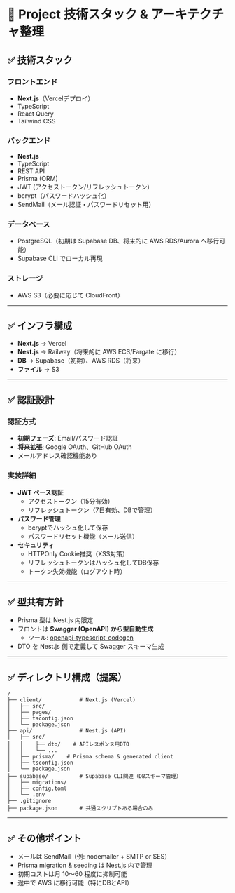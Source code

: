 # 🚀 **Project 技術スタック & アーキテクチャ整理**

## ✅ 技術スタック

### フロントエンド

- **Next.js**（Vercelデプロイ）
- TypeScript
- React Query
- Tailwind CSS

### バックエンド

- **Nest.js**
- TypeScript
- REST API
- Prisma (ORM)
- JWT (アクセストークン/リフレッシュトークン)
- bcrypt（パスワードハッシュ化）
- SendMail（メール認証・パスワードリセット用）

### データベース

- PostgreSQL（初期は Supabase DB、将来的に AWS RDS/Aurora へ移行可能）
- Supabase CLI でローカル再現

### ストレージ

- AWS S3（必要に応じて CloudFront）

---

## ✅ インフラ構成

- **Next.js** → Vercel
- **Nest.js** → Railway（将来的に AWS ECS/Fargate に移行）
- **DB** → Supabase（初期）、AWS RDS（将来）
- **ファイル** → S3

---

## ✅ 認証設計

### 認証方式
- **初期フェーズ**: Email/パスワード認証
- **将来拡張**: Google OAuth、GitHub OAuth
- メールアドレス確認機能あり

### 実装詳細
- **JWT ベース認証**
  - アクセストークン（15分有効）
  - リフレッシュトークン（7日有効、DBで管理）
- **パスワード管理**
  - bcryptでハッシュ化して保存
  - パスワードリセット機能（メール送信）
- **セキュリティ**
  - HTTPOnly Cookie推奨（XSS対策）
  - リフレッシュトークンはハッシュ化してDB保存
  - トークン失効機能（ログアウト時）

---

## ✅ 型共有方針

- Prisma 型は Nest.js 内限定
- フロントは **Swagger (OpenAPI) から型自動生成**
    - ツール: [openapi-typescript-codegen](https://github.com/ferdikoomen/openapi-typescript-codegen)
- DTO を Nest.js 側で定義して Swagger スキーマ生成

---

## ✅ ディレクトリ構成（提案）

```
/
├── client/            # Next.js (Vercel)
│   ├── src/
│   ├── pages/
│   ├── tsconfig.json
│   └── package.json
├── api/               # Nest.js (API)
│   ├── src/
│   │    ├── dto/    # APIレスポンス用DTO
│   │    └── ...
│   ├── prisma/    # Prisma schema & generated client
│   ├── tsconfig.json
│   └── package.json
├── supabase/          # Supabase CLI関連（DBスキーマ管理）
│   ├── migrations/
│   ├── config.toml
│   └── .env
├── .gitignore
├── package.json       # 共通スクリプトある場合のみ

```

---

## ✅ その他ポイント

- メールは SendMail（例: nodemailer + SMTP or SES）
- Prisma migration & seeding は Nest.js 内で管理
- 初期コストは月 $10〜$60 程度に抑制可能
- 途中で AWS に移行可能（特にDBとAPI）